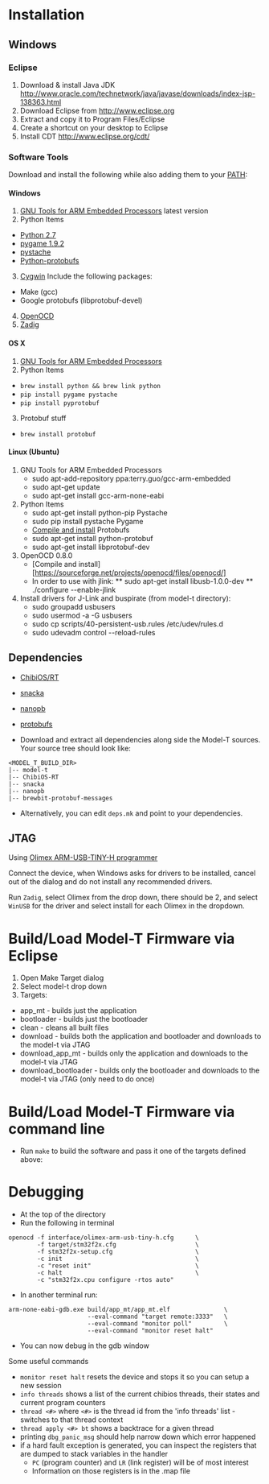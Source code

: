 # Installation

## Windows

### Eclipse

1. Download & install Java JDK http://www.oracle.com/technetwork/java/javase/downloads/index-jsp-138363.html
2. Download Eclipse from http://www.eclipse.org
3. Extract and copy it to Program Files/Eclipse
4. Create a shortcut on your desktop to Eclipse
5. Install CDT http://www.eclipse.org/cdt/

### Software Tools

Download and install the following while also adding them to your [PATH](http://publib.boulder.ibm.com/iseries/v5r2/ic2924/books/5445775168.htm):

#### Windows

1. [GNU Tools for ARM Embedded Processors](https://launchpad.net/gcc-arm-embedded/+download) latest version
2. Python Items
  * [Python 2.7](http://www.python.org/download/releases/2.7/)
  * [pygame 1.9.2](https://bitbucket.org/pygame/pygame/downloads/pygame-1.9.2a0.win32-py2.7.msi)
  * [pystache](https://s3.amazonaws.com/uploads.hipchat.com/49452%2F333814%2Fcj6PlPIo8F7mGhL%2Fpystache-0.5.3.win32.exe)
  * [Python-protobufs](https://s3.amazonaws.com/uploads.hipchat.com/49452/333815/EnIwDJuDwzL8I7u/protobuf-2.5.0.win32.exe)
3. [Cygwin](http://www.cygwin.com/) Include the following packages:
  * Make (gcc)
  * Google protobufs (libprotobuf-devel)
4. [OpenOCD](https://s3.amazonaws.com/uploads.hipchat.com/49452/333814/DhJFwW8L6t0xG3d/openocd-0.8.0.zip)
5. [Zadig](http://zadig.akeo.ie/)

#### OS X

1. [GNU Tools for ARM Embedded Processors](https://launchpad.net/gcc-arm-embedded/4.7/4.7-2013-q3-update/+download/gcc-arm-none-eabi-4_7-2013q3-20130916-mac.tar.bz2)
2. Python Items
  * `brew install python && brew link python`
  * `pip install pygame pystache`
  * `pip install pyprotobuf`
3. Protobuf stuff
  * `brew install protobuf`
  
#### Linux (Ubuntu)
1. GNU Tools for ARM Embedded Processors
	* sudo apt-add-repository ppa:terry.guo/gcc-arm-embedded
	* sudo apt-get update
	* sudo apt-get install gcc-arm-none-eabi
2. Python Items
	* sudo apt-get install python-pip
	Pystache
	* sudo pip install pystache
	Pygame
	* [Compile and install](http://www.pygame.org/wiki/CompileUbuntu)
	Protobufs
	* sudo apt-get install python-protobuf	
	* sudo apt-get install libprotobuf-dev
3. OpenOCD 0.8.0 
	* [Compile and install][https://sourceforge.net/projects/openocd/files/openocd/]
	* In order to use with jlink:
	** sudo apt-get install libusb-1.0.0-dev
	** ./configure --enable-jlink
4. Install drivers for J-Link and buspirate (from model-t directory):
	* sudo groupadd usbusers
	* sudo usermod -a -G usbusers <your username>
	* sudo cp scripts/40-persistent-usb.rules /etc/udev/rules.d
	* sudo udevadm control --reload-rules
	

## Dependencies

* [ChibiOS/RT](https://github.com/brewbit/ChibiOS-RT/branches/stable_2.4.x)
* [snacka](https://github.com/brewbit/snacka)
* [nanopb](http://koti.kapsi.fi/~jpa/nanopb/download/nanopb-0.2.4.tar.gz)
* [protobufs](https://github.com/brewbit/brewbit-protobuf-messages)

* Download and extract all dependencies along side the Model-T sources. Your source tree should look like:

```
<MODEL_T_BUILD_DIR>
|-- model-t
|-- ChibiOS-RT
|-- snacka
|-- nanopb
|-- brewbit-protobuf-messages
```

* Alternatively, you can edit `deps.mk` and point to your dependencies.

## JTAG

Using [Olimex ARM-USB-TINY-H programmer](https://www.olimex.com/Products/ARM/JTAG/ARM-USB-TINY-H/)

Connect the device, when Windows asks for drivers to be installed,
cancel out of the dialog and do not install any recommended drivers.

Run `Zadig`, select Olimex from the drop down, there should be 2, and
select `WinUSB` for the driver and select install for each Olimex in the
dropdown.

# Build/Load Model-T Firmware via Eclipse

1. Open Make Target dialog
2. Select model-t drop down
3. Targets:
  * app_mt              - builds just the application
  * bootloader          - builds just the bootloader
  * clean               - cleans all built files
  * download            - builds both the application and bootloader and downloads to the model-t via JTAG
  * download_app_mt     - builds only the application and downloads to the model-t via JTAG
  * download_bootloader - builds only the bootloader and downloads to the model-t via JTAG (only need to do once)

# Build/Load Model-T Firmware via command line

* Run `make` to build the software and pass it one of the targets defined above:

# Debugging

* At the top of the directory
* Run the following in terminal

```
openocd -f interface/olimex-arm-usb-tiny-h.cfg      \
        -f target/stm32f2x.cfg                      \
        -f stm32f2x-setup.cfg                       \
        -c init                                     \
        -c "reset init"                             \
        -c halt                                     \
        -c "stm32f2x.cpu configure -rtos auto"
```

* In another terminal run:

```
arm-none-eabi-gdb.exe build/app_mt/app_mt.elf               \
                      --eval-command "target remote:3333"   \
                      --eval-command "monitor poll"         \
                      --eval-command "monitor reset halt"
```

* You can now debug in the gdb window

 Some useful commands

* `monitor reset halt` resets the device and stops it so you can setup a new session
* `info threads` shows a list of the current chibios threads, their states and current program counters
* `thread <#>` where `<#>` is the thread id from the 'info threads' list - switches to that thread context
* `thread apply <#> bt` shows a backtrace for a given thread
* printing `dbg_panic_msg` should help narrow down which error happened
* if a hard fault exception is generated, you can inspect the registers that are dumped to stack variables in the handler
  * `PC` (program counter) and `LR` (link register) will be of most interest
  * Information on those registers is in the .map file

